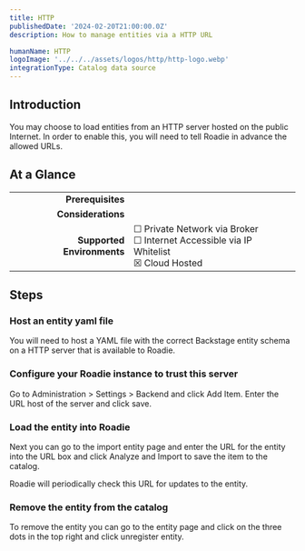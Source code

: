 ```yaml
---
title: HTTP
publishedDate: '2024-02-20T21:00:00.0Z'
description: How to manage entities via a HTTP URL

humanName: HTTP
logoImage: '../../../assets/logos/http/http-logo.webp'
integrationType: Catalog data source
---
```


## Introduction

You may choose to load entities from an HTTP server hosted on the public Internet. In order to enable this, you will need to tell Roadie in advance the allowed URLs.

## At a Glance
| | |
|---: | --- |
| **Prerequisites** |  |
| **Considerations** |  |
| **Supported Environments** | ☐ Private Network via Broker <br /> ☐ Internet Accessible via IP Whitelist <br /> ☒ Cloud Hosted |

## Steps
### Host an entity yaml file
You will need to host a YAML file with the correct Backstage entity schema on a HTTP server that is available to Roadie.

### Configure your Roadie instance to trust this server

Go to Administration > Settings > Backend and click Add Item. Enter the URL host of the server and click save.

### Load the entity into Roadie

Next you can go to the import entity page and enter the URL for the entity into the URL box and click Analyze and Import to save the item to the catalog.

Roadie will periodically check this URL for updates to the entity.

### Remove the entity from the catalog

To remove the entity you can go to the entity page and click on the three dots in the top right and click unregister entity.
